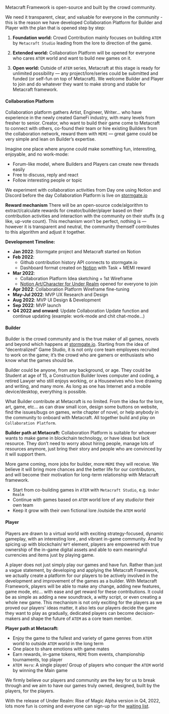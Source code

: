 Metacraft Framework is open-source and built by the crowd community.

We need it transparent, clear, and valuable for everyone in the community - this is the reason we have developed Collaboration Platform for Builder and Player with the plan that is opened step by step:

1. **Foundation world:**
Crowd Contribution mainly focuses on building `ATEM`  by `Metacraft Studio` leading from the lore to direction of the game.

2. **Extended world:**
Collaboration Platform will be opened for everyone who cares `ATEM` world and want to build new games on it.

3. **Open world:**
Outside of `ATEM` series, Metacraft at this stage is ready for unlimited possibility — any project/lore/series could be submitted and funded (or self-fun on top of Metacraft). We welcome Builder and Player to join and do whatever they want to make strong and stable for Metacraft framework.

#### Collaboration Platform

Collaboration platform gathers Artist, Engineer, Writer… who have experience in the newly created GameFi industry, with many levels from fresher to senior. Creator, who want to build their game come to Metacraft to connect with others, co-found their team or hire existing Builders from the collaboration network, reward them with `MEMI` — great game could be very simple and lean on Builder’s expertise.

Imagine one place where anyone could make something fun, interesting, enjoyable, and no work-mode:

- Forum-like model, where Builders and Players can create new threads easily
- Free to discuss, reply and react
- Follow interesting people or topic

We experiment with collaboration activities from Day one using Notion and Discord before the day Collaboration Platform is live on [stormgate.io](http://stormgate.io)

**Reward mechanism**
There will be an open-source code/algorithm to extract/calculate rewards for creator/builder/player based on their contribution activities and interaction with the community on their stuffs (e.g like, up-vote count). This mechanism won’t be perfect, nothing is — however it is transparent and neutral, the community themself contributes to this algorithm and adjust it together.

**Development Timeline:**

- **Jan 2022**: Stormgate project and Metacraft started on Notion
- **Feb 2022**:
  - Github contribution history API connects to stormgate.io
  - Dashboard format created on [Notion](https://www.notion.so/fe8ab9170c15417fbe25a725c14600e1) with Task + MEMI reward
- **Mar 2022**:
  - Collaboration Platform Idea sketching + 1st Wireframe
  - [Notion Art/Character for Under Realm](https://www.notion.so/c626dc186bb54f3db98955732e7dc648) opened for everyone to join
- **Apr 2022**: Collaboration Platform Wireframe fine-tuning
- **May-Jul 2022**: MVP UX Research and Design
- **Aug 2022**: MVP UI Design & Development
- **Sep 2022**: MVP launch
- **Q4 2022 and onward**: Update Collaboration Update function and continue updating (example: work-mode and chit chat-mode…)

#### Builder

Builder is the crowd community and is the true maker of all games, novels and beyond which happens at [stormgate.io](http://Stormgate.io). Starting from the idea of “decentralized” Game Studio, it is not only core team employees recruited to work on the game; it’s the crowd who are gamers or enthusiasts who know what the games should be.

Builder could be anyone, from any background, or age. They could be Student at age of 15, a Construction Builder loves computer and coding, a retired Lawyer who still enjoys working, or a Housewives who love drawing and writing, and many more. As long as one has Internet and a mobile device/desktop, everything is possible.

What Builder contribute at Metacraft is no limited. From the idea for the lore, art, game, etc… as can draw small icon, design some buttons on website, find the issues/bugs on games, write chapter of novel, or help anybody in the community to onboard with Metacraft. All together build and play on `Collaboration Platform`.

**Builder path at Metacraft:**
Collaboration Platform is suitable for whoever wants to make game in blockchain technology, or have ideas but lack resource. They don’t need to worry about hiring people, manage lots of resources anymore, just bring their story and people who are convinced by it will support them.

More game coming, more jobs for builder, more `MEMI` they will receive. We believe it will bring more chances and the better life for our contributors, and will become their motivation for long-term relationship with Metacraft framework.

- Start from co-building games in `ATEM` with `Metacraft Studio`, e.g. `Under Realm`
- Continue with games based on `ATEM` world lore of any studio/or their own team
- Keep it grow with their own fictional lore /outside the `ATEM` world

#### Player

Players are drawn to a virtual world with exciting strategy-focused, dynamic gameplay, with an interesting lore , and vibrant in-game community. And by spicing up with blockchain/ `NFT` element, players are empowered with true ownership of the in-game digital assets and able to earn meaningful currencies and items just by playing game.

A player does not just simply play our games and have fun. Rather than just a vague statement, by developing and applying the Metacraft Framework, we actually create a platform for our players to be actively involved in the development and improvement of the games as a builder. With Metacraft Framework, players will be able to make any change, adding new features, game mode, etc… with ease and get reward for these contributions. It could be as simple as adding a new soundtrack, a witty script, or even creating a whole new game. This mechanism is not only exciting for the players as we proved our players' ideas matter, it also lets our players decide the game they want to play as gradually, dedicated players can become decision-makers and shape the future of `ATEM` as a core team member.

**Player path at Metacraft:**

- Enjoy the game to the fullest and variety of game genres from `ATEM` world to outside `ATEM` world in the long term
- One place to share emotions with game mates
- Earn rewards, in-game tokens, `MEMI` from events, championship tournaments, top player
- `ATEM Hero`: A single player/ Group of players who conquer the `ATEM` world by winning the Main game

We firmly believe our players and community are the key for us to break through and we aim to have our games truly owned, designed, built by the players, for the players.

With the release of Under Realm: Rise of Magic Alpha version in Q4, 2022, lots more fun is coming and everyone can sign-up for the [waiting list](https://stormgate.io/alpha-sign-up).
